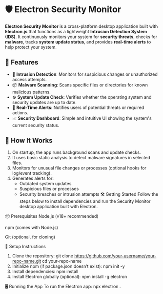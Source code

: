 # 🛡️ Electron Security Monitor

**Electron Security Monitor** is a cross-platform desktop application built with **Electron.js** that functions as a lightweight **Intrusion Detection System (IDS)**. It continuously monitors your system for **security threats**, checks for **malware**, tracks **system update status**, and provides **real-time alerts** to help protect your system.

## 🚀 Features

- 🔐 **Intrusion Detection**: Monitors for suspicious changes or unauthorized access attempts.
- 📦 **Malware Scanning**: Scans specific files or directories for known malicious patterns.
- ⚙️ **System Update Check**: Verifies whether the operating system and security updates are up to date.
- 🔔 **Real-Time Alerts**: Notifies users of potential threats or required actions.
- 📈 **Security Dashboard**: Simple and intuitive UI showing the system's current security status.

## 🧠 How It Works

1. On startup, the app runs background scans and update checks.
2. It uses basic static analysis to detect malware signatures in selected files.
3. Monitors for unusual file changes or processes (optional hooks for log/event tracking).
4. Generates alerts for:
   - Outdated system updates
   - Suspicious files or processes
   - Security breaches or intrusion attempts
🛠️ Getting Started
Follow the steps below to install dependencies and run the Security Monitor desktop application built with Electron.

📦 Prerequisites
Node.js (v18+ recommended)

npm (comes with Node.js)

Git (optional, for cloning)

🚀 Setup Instructions
1. Clone the repository:
git clone https://github.com/your-username/your-repo-name.git
cd your-repo-name
2. Initialize npm (if package.json doesn’t exist):
   npm init -y
3. Install dependencies:
   npm install
4. Install Electron globally (optional):
   npm install -g electron

🖥️ Running the App
To run the Electron app:
 npx electron .
